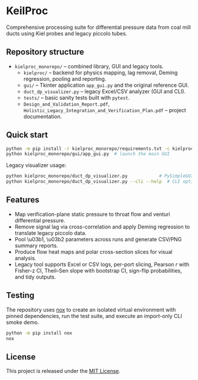 # KeilProc

Comprehensive processing suite for differential pressure data from coal mill ducts using Kiel probes and legacy piccolo tubes.

## Repository structure

- `kielproc_monorepo/` – combined library, GUI and legacy tools.
  - `kielproc/` – backend for physics mapping, lag removal, Deming regression, pooling and reporting.
  - `gui/` – Tkinter application `app_gui.py` and the original reference GUI.
  - `duct_dp_visualizer.py` – legacy Excel/CSV analyzer (GUI and CLI).
  - `tests/` – basic sanity tests built with `pytest`.
  - `Design_and_Validation_Report.pdf`, `Holistic_Legacy_Integration_and_Verification_Plan.pdf` – project documentation.

## Quick start

```bash
python -m pip install -r kielproc_monorepo/requirements.txt -c kielproc_monorepo/constraints.txt
python kielproc_monorepo/gui/app_gui.py  # launch the main GUI
```

Legacy visualizer usage:

```bash
python kielproc_monorepo/duct_dp_visualizer.py            # PySimpleGUI
python kielproc_monorepo/duct_dp_visualizer.py --cli --help  # CLI options
```

## Features

- Map verification-plane static pressure to throat flow and venturi differential pressure.
- Remove signal lag via cross-correlation and apply Deming regression to translate legacy piccolo data.
- Pool \u03b1, \u03b2 parameters across runs and generate CSV/PNG summary reports.
- Produce flow heat maps and polar cross-section slices for visual analysis.
- Legacy tool supports Excel or CSV logs, per-port slicing, Pearson *r* with Fisher-z CI, Theil–Sen slope with bootstrap CI, sign-flip probabilities, and tidy outputs.

## Testing

The repository uses [nox](https://nox.thea.codes/) to create an isolated
virtual environment with pinned dependencies, run the test suite, and execute
an import-only CLI smoke demo.

```bash
python -m pip install nox
nox
```

## License

This project is released under the [MIT License](LICENSE).


